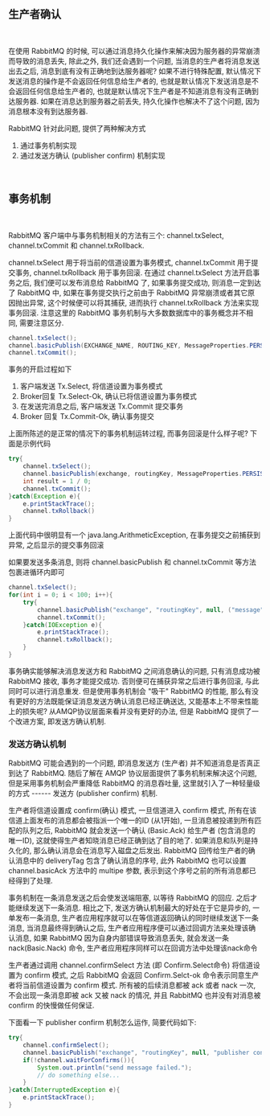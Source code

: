 
## 生产者确认

<br/>

在使用 RabbitMQ 的时候, 可以通过消息持久化操作来解决因为服务器的异常崩溃而导致的消息丢失, 除此之外, 我们还会遇到一个问题, 当消息的生产者将消息发送出去之后, 消息到底有没有正确地到达服务器呢? 如果不进行特殊配置, 默认情况下发送消息的操作是不会返回任何信息给生产者的, 也就是默认情况下发送消息是不会返回任何信息给生产者的, 也就是默认情况下生产者是不知道消息有没有正确到达服务器. 如果在消息达到服务器之前丢失, 持久化操作也解决不了这个问题, 因为消息根本没有到达服务器.

RabbitMQ 针对此问题, 提供了两种解决方式
1) 通过事务机制实现
2) 通过发送方确认 (publisher confirm) 机制实现

<br/>

## 事务机制

<br/>

RabbitMQ 客户端中与事务机制相关的方法有三个: channel.txSelect, channel.txCommit 和 channel.txRollback. 

channel.txSelect 用于将当前的信道设置为事务模式, channel.txCommit 用于提交事务, channel.txRollback 用于事务回滚. 在通过 channel.txSelect 方法开启事务之后, 我们便可以发布消息给 RabbitMQ 了, 如果事务提交成功, 则消息一定到达了 RabbitMQ 中, 如果在事务提交执行之前由于 RabbitMQ 异常崩溃或者其它原因抛出异常, 这个时候便可以将其捕获, 进而执行 channel.txRollback 方法来实现事务回滚. 注意这里的 RabbitMQ 事务机制与大多数数据库中的事务概念并不相同, 需要注意区分.

```java
channel.txSelect();
channel.basicPublish(EXCHANGE_NAME, ROUTING_KEY, MessageProperties.PERSISTENT_TEXT_PLAIN, "transaction message".getBytes())
channel.txCommit();
```

事务的开启过程如下
1) 客户端发送 Tx.Select, 将信道设置为事务模式
2) Broker回复 Tx.Select-Ok, 确认已将信道设置为事务模式
3) 在发送完消息之后, 客户端发送 Tx.Commit 提交事务
4) Broker 回复 Tx.Commit-Ok, 确认事务提交

上面所陈述的是正常的情况下的事务机制运转过程, 而事务回滚是什么样子呢? 下面是示例代码

```java
try{
    channel.txSelect();
    channel.basicPublish(exchange, routingKey, MessageProperties.PERSISTENT_TEXT_PLAIN, msg.getBytes())
    int result = 1 / 0;
    channel.txCommit();
}catch(Exception e){
    e.printStackTrace();
    channel.txRollback()
}
```

上面代码中很明显有一个 java.lang.ArithmeticException, 在事务提交之前捕获到异常, 之后显示的提交事务回滚

如果要发送多条消息, 则将 channel.basicPublish 和 channel.txCommit 等方法包裹进循环内即可

```java
channel.txSelect();
for(int i = 0; i < 100; i++){
    try{
        channel.basicPublish("exchange", "routingKey", null, ("message").getBytes());
        channel.txCommit();
    }catch(IOException e){
        e.printStackTrace();
        channel.txRollback();
    }
}
```

事务确实能够解决消息发送方和 RabbitMQ 之间消息确认的问题, 只有消息成功被 RabbitMQ 接收, 事务才能提交成功. 否则便可在捕获异常之后进行事务回滚, 与此同时可以进行消息重发. 但是使用事务机制会 "吸干" RabbitMQ 的性能, 那么有没有更好的方法既能保证消息发送方确认消息已经正确送达, 又能基本上不带来性能上的损失呢? 从AMQP协议层面来看并没有更好的办法, 但是 RabbitMQ 提供了一个改进方案, 即发送方确认机制.


### 发送方确认机制

RabbitMQ 可能会遇到的一个问题, 即消息发送方 (生产者) 并不知道消息是否真正到达了 RabbitMQ. 随后了解在 AMQP 协议层面提供了事务机制来解决这个问题, 但是采用事务机制会严重降低 RabbitMQ 的消息吞吐量, 这里就引入了一种轻量级的方式 ------ 发送方 (publisher confirm) 机制.

生产者将信道设置成 confirm(确认) 模式, 一旦信道进入 confirm 模式, 所有在该信道上面发布的消息都会被指派一个唯一的ID (从1开始), 一旦消息被投递到所有匹配的队列之后, RabbitMQ 就会发送一个确认 (Basic.Ack) 给生产者 (包含消息的唯一ID), 这就使得生产者知晓消息已经正确到达了目的地了. 如果消息和队列是持久化的, 那么确认消息会在消息写入磁盘之后发出. RabbitMQ 回传给生产者的确认消息中的 deliveryTag 包含了确认消息的序号, 此外 RabbitMQ 也可以设置 channel.basicAck 方法中的 multipe 参数, 表示到这个序号之前的所有消息都已经得到了处理.

事务机制在一条消息发送之后会使发送端阻塞, 以等待 RabbitMQ 的回应. 之后才能继续发送下一条消息. 相比之下, 发送方确认机制最大的好处在于它是异步的, 一单发布一条消息, 生产者应用程序就可以在等信道返回确认的同时继续发送下一条消息, 当消息最终得到确认之后, 生产者应用程序便可以通过回调方法来处理该确认消息, 如果 RabbitMQ 因为自身内部错误导致消息丢失, 就会发送一条 nack(Basic.Nack) 命令, 生产者应用程序同样可以在回调方法中处理该nack命令

生产者通过调用 channel.confirmSelect 方法 (即 Confirm.Select命令) 将信道设置为 confirm 模式, 之后 RabbitMQ 会返回 Confirm.Selct-ok 命令表示同意生产者将当前信道设置为 confirm 模式. 所有被的后续消息都被 ack 或者 nack 一次, 不会出现一条消息即被 ack 又被 nack 的情况, 并且 RabbitMQ 也并没有对消息被 confirm 的快慢做任何保证.

下面看一下 publisher confirm 机制怎么运作, 简要代码如下:

```java
try{
    channel.confirmSelect();
    channel.basicPublish("exchange", "routingKey", null, "publisher confirm test".getBytes());
    if(!channel.waitForConfirms()){
        System.out.println("send message failed.");
        // do something else...
    }
}catch(InterruptedException e){
    e.printStackTrace();
}
```


